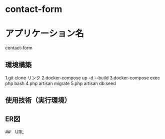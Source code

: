 # contact-form

# アプリケーション名
contact-form

## 環境構築
1.git clone リンク
2.docker-compose up -d --build
3.docker-compose exec php bash 
4.php artisan migrate
5.php artisan db:seed

## 使用技術（実行環境）

## ER図










##　URL
